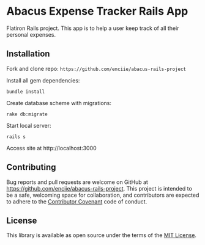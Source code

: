 # Abacus Expense Tracker Rails App

Flatiron Rails project. This app is to help a user keep track of all their personal expenses.

## Installation
Fork and clone repo:
` https://github.com/enciie/abacus-rails-project `

Install all gem dependencies:

` bundle install `

Create database scheme with migrations:

` rake db:migrate `

Start local server:

` rails s `

Access site at http://localhost:3000

## Contributing
Bug reports and pull requests are welcome on GitHub at https://github.com/enciie/abacus-rails-project. This project is intended to be a safe, welcoming space for collaboration, and contributors are expected to adhere to the [Contributor Covenant](http://contributor-covenant.org) code of conduct.

## License

This library is available as open source under the terms of the [MIT License](http://opensource.org/licenses/MIT).
